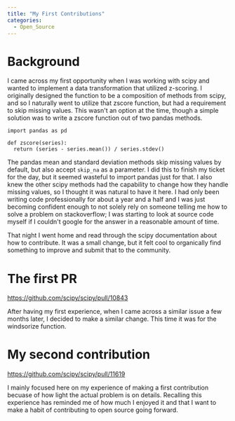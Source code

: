 ```yaml
---
title: "My First Contributions"
categories:
  - Open_Source
---
```


# Background
I came across my first opportunity when I was working with scipy and wanted to implement a data transformation that utilized z-scoring. I originally designed the function to be a composition of methods from scipy, and so I naturally went to utilize that zscore function, but had a requirement to skip missing values. This wasn't an option at the time, though a simple solution was to write a zscore function out of two pandas methods.

```
import pandas as pd

def zscore(series):
  return (series - series.mean()) / series.stdev()
```

The pandas mean and standard deviation methods skip missing values by default, but also accept `skip_na` as a parameter. I did this to finish my ticket for the day, but it seemed wasteful to import pandas just for that. I also knew the other scipy methods had the capability to change how they handle missing values, so I thought it was natural to have it here. I had only been writing code professionally for about a year and a half and I was just becoming confident enough to not solely rely on someone telling me how to solve a problem on stackoverflow; I was starting to look at source code myself if I couldn't google for the answer in a reasonable amount of time.

That night I went home and read through the scipy documentation about how to contribute. It was a small change, but it felt cool to organically find something to improve and submit that to the community.

# The first PR

https://github.com/scipy/scipy/pull/10843


After having my first experience, when I came across a similar issue a few months later, I decided to make a similar change. This time it was for the windsorize function.

# My second contribution
https://github.com/scipy/scipy/pull/11619

I mainly focused here on my experience of making a first contribution becuase of how light the actual problem is on details. Recalling this experience has reminded me of how much I enjoyed it and that I want to make a habit of contributing to open source going forward.
